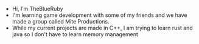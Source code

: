- Hi, I’m TheBlueRuby
- I'm learning game development with some of my friends and we have made a group called Mite Productions.
- While my current projects are made in C++, I am trying to learn rust and java so I don't have to learn memory management

<!---
TheBlueRuby/TheBlueRuby is a ✨ special ✨ repository because its `README.md` (this file) appears on your GitHub profile.
You can click the Preview link to take a look at your changes.
--->
